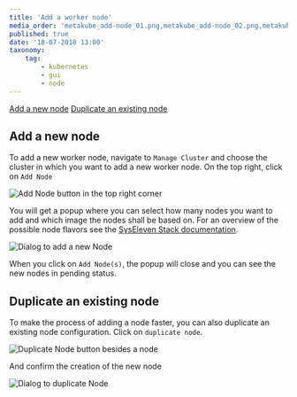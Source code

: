```yaml
---
title: 'Add a worker node'
media_order: 'metakube_add-node_01.png,metakube_add-node_02.png,metakube_add-node_03.png,metakube_add-node_04.png'
published: true
date: '18-07-2018 13:00'
taxonomy:
    tag:
        - kubernetes
        - gui
        - node
---
```


[Add a new node](#add-a-new-node)
[Duplicate an existing node](#duplicate-an-existing-node)

## Add a new node

To add a new worker node, navigate to `Manage Cluster` and choose the cluster in which you want to add a new worker node. On the top right, click on `Add Node`

![Add Node button in the top right corner](image_add-node-button_01.png)

You will get a popup where you can select how many nodes you want to add and which image the nodes shall be based on. For an overview of the possible node flavors see the [SysEleven Stack documentation](https://docs.syseleven.de/syseleven-stack/en/documentation/flavors).

![Dialog to add a new Node](image_add-node-dialog_01.png)

When you click on `Add Node(s)`, the popup will close and you can see the new nodes in pending status.

## Duplicate an existing node

To make the process of adding a node faster, you can also duplicate an existing node configuration.
Click on `duplicate node`.

![Duplicate Node button besides a node](image_duplicate-button_01.png)

And confirm the creation of the new node

![Dialog to duplicate Node](image_duplicate-dialog_01.png)
